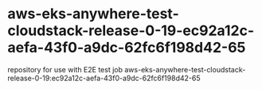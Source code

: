 # aws-eks-anywhere-test-cloudstack-release-0-19-ec92a12c-aefa-43f0-a9dc-62fc6f198d42-65
repository for use with E2E test job aws-eks-anywhere-test-cloudstack-release-0-19:ec92a12c-aefa-43f0-a9dc-62fc6f198d42-65
